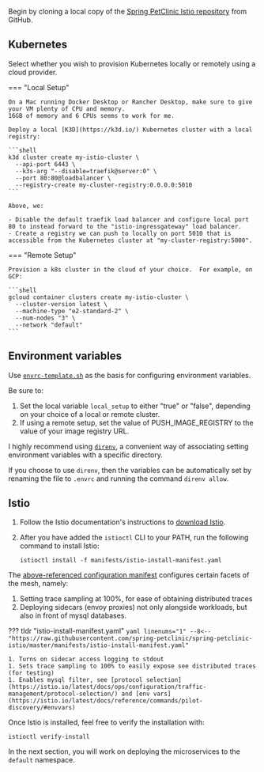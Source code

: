 
Begin by cloning a local copy of the [Spring PetClinic Istio repository](https://github.com/spring-petclinic/spring-petclinic-istio) from GitHub.

## Kubernetes

Select whether you wish to provision Kubernetes locally or remotely using a cloud provider.

=== "Local Setup"

    On a Mac running Docker Desktop or Rancher Desktop, make sure to give your VM plenty of CPU and memory.
    16GB of memory and 6 CPUs seems to work for me.

    Deploy a local [K3D](https://k3d.io/) Kubernetes cluster with a local registry:

    ```shell
    k3d cluster create my-istio-cluster \
      --api-port 6443 \
      --k3s-arg "--disable=traefik@server:0" \
      --port 80:80@loadbalancer \
      --registry-create my-cluster-registry:0.0.0.0:5010
    ```

    Above, we:

    - Disable the default traefik load balancer and configure local port 80 to instead forward to the "istio-ingressgateway" load balancer.
    - Create a registry we can push to locally on port 5010 that is accessible from the Kubernetes cluster at "my-cluster-registry:5000".

=== "Remote Setup"

    Provision a k8s cluster in the cloud of your choice.  For example, on GCP:

    ```shell
    gcloud container clusters create my-istio-cluster \
      --cluster-version latest \
      --machine-type "e2-standard-2" \
      --num-nodes "3" \
      --network "default"
    ```

## Environment variables

Use [`envrc-template.sh`](https://github.com/spring-petclinic/spring-petclinic-istio/blob/master/envrc-template.sh) as the basis for configuring environment variables.

Be sure to:

1. Set the local variable `local_setup` to either "true" or "false", depending on your choice of a local or remote cluster.
1. If using a remote setup, set the value of PUSH_IMAGE_REGISTRY to the value of your image registry URL.

I highly recommend using [`direnv`](https://direnv.net/), a convenient way of associating setting environment variables with a specific directory.

If you choose to use `direnv`, then the variables can be automatically set by renaming the file to `.envrc` and running the command `direnv allow`.

## Istio

1. Follow the Istio documentation's instructions to [download Istio](https://istio.io/latest/docs/setup/getting-started/#download).

1. After you have added the `istioctl` CLI to your PATH, run the following command to install Istio:

    ```shell
    istioctl install -f manifests/istio-install-manifest.yaml
    ```

The [above-referenced configuration manifest](https://github.com/spring-petclinic/spring-petclinic-istio/blob/master/manifests/istio-install-manifest.yaml) configures certain facets of the mesh, namely:

1. Setting trace sampling at 100%, for ease of obtaining distributed traces
1. Deploying sidecars (envoy proxies) not only alongside workloads, but also in front of mysql databases.

??? tldr "istio-install-manifest.yaml"
    ```yaml linenums="1"
    --8<-- "https://raw.githubusercontent.com/spring-petclinic/spring-petclinic-istio/master/manifests/istio-install-manifest.yaml"
    ```

    1. Turns on sidecar access logging to stdout
    1. Sets trace sampling to 100% to easily expose see distributed traces (for testing)
    1. Enables mysql filter, see [protocol selection](https://istio.io/latest/docs/ops/configuration/traffic-management/protocol-selection/) and [env vars](https://istio.io/latest/docs/reference/commands/pilot-discovery/#envvars)

Once Istio is installed, feel free to verify the installation with:

```shell
istioctl verify-install
```

In the next section, you will work on deploying the microservices to the `default` namespace.